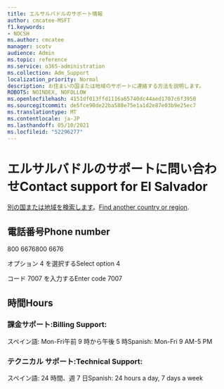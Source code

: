 ```yaml
---
title: エルサルバドルのサポート情報
author: cmcatee-MSFT
f1.keywords:
- NOCSH
ms.author: cmcatee
manager: scotv
audience: Admin
ms.topic: reference
ms.service: o365-administration
ms.collection: Adm_Support
localization_priority: Normal
description: お住まいの国または地域のサポートに連絡する方法を説明します。
ROBOTS: NOINDEX, NOFOLLOW
ms.openlocfilehash: 4151df013ffd1116a65740dc44aed1707c6f3950
ms.sourcegitcommit: de5fce90de22ba588e75e1a1d2e87e03b9e25ec7
ms.translationtype: MT
ms.contentlocale: ja-JP
ms.lasthandoff: 05/10/2021
ms.locfileid: "52296277"
---
```

# <a name="contact-support-for-el-salvador"></a><span data-ttu-id="d7be6-103">エルサルバドルのサポートに問い合わせ</span><span class="sxs-lookup"><span data-stu-id="d7be6-103">Contact support for El Salvador</span></span>

<span data-ttu-id="d7be6-104">[別の国または地域を検索します](../../business-video/get-help-support.md)。</span><span class="sxs-lookup"><span data-stu-id="d7be6-104">[Find another country or region](../../business-video/get-help-support.md).</span></span>

## <a name="phone-number"></a><span data-ttu-id="d7be6-105">電話番号</span><span class="sxs-lookup"><span data-stu-id="d7be6-105">Phone number</span></span>
<span data-ttu-id="d7be6-106">800 6676</span><span class="sxs-lookup"><span data-stu-id="d7be6-106">800 6676</span></span>

<span data-ttu-id="d7be6-107">オプション 4 を選択する</span><span class="sxs-lookup"><span data-stu-id="d7be6-107">Select option 4</span></span>

<span data-ttu-id="d7be6-108">コード 7007 を入力する</span><span class="sxs-lookup"><span data-stu-id="d7be6-108">Enter code 7007</span></span>

## <a name="hours"></a><span data-ttu-id="d7be6-109">時間</span><span class="sxs-lookup"><span data-stu-id="d7be6-109">Hours</span></span>
### <a name="billing-support"></a><span data-ttu-id="d7be6-110">課金サポート:</span><span class="sxs-lookup"><span data-stu-id="d7be6-110">Billing Support:</span></span>

<span data-ttu-id="d7be6-111">スペイン語: Mon-Fri午前 9 時から午後 5 時</span><span class="sxs-lookup"><span data-stu-id="d7be6-111">Spanish: Mon-Fri 9 AM-5 PM</span></span>

### <a name="technical-support"></a><span data-ttu-id="d7be6-112">テクニカル サポート:</span><span class="sxs-lookup"><span data-stu-id="d7be6-112">Technical Support:</span></span>

<span data-ttu-id="d7be6-113">スペイン語: 24 時間、週 7 日</span><span class="sxs-lookup"><span data-stu-id="d7be6-113">Spanish: 24 hours a day, 7 days a week</span></span>
